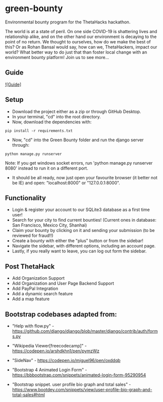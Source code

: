# green-bounty
Environmental bounty program for the ThetaHacks hackathon.

The world is at a state of peril. On one side COVID-19 is shattering lives and relationship alike, and on the other hand 
our environment is decaying to the point of no return. We thought to ourselves, how do we make the best of this? Or as 
Rohan Bansal would say, how can we, ThetaHackers, impact our world? What better way to do just that than foster local
change with an environment bounty platform! Join us to see more...

## Guide
[![Guide]](https://youtu.be/wwTFL5zMVSs)

## Setup

* Download the project either as a zip or through GitHub Desktop.
* In your terminal, "cd" into the root directory.
* Now, download the dependencies with:
```
pip install -r requirements.txt
```
* Now, "cd" into the Green Bounty folder and run the django server through:
```
python manage.py runserver
```
Note: If you get windows socket errors, run 'python manage.py runserver 8080' instead to run it on a different port.
* It should be all ready, now just open your favourite browser (it better not be IE) and open: "localhost:8000" or "127.0.0.1:8000".

## Functionality
* Login & register your account to our SQLite3 database as a first time user!
* Search for your city to find current bounties! (Current ones in database: San Francisco, Mexico City, Shanhai)
* Claim your bounty by clicking on it and sending your submission (to be reviewed for fraud!!)
* Create a bounty with either the "plus" button or from the sidebar!
* Navigate the sidebar, with different options, including an account page.
* Lastly, if you really want to leave, you can log out form the sidebar.

## Post ThetaHack
-  Add Organization Support
-  Add Organization and User Page Backend Support
-  Add PayPal Integration
-  Add a dynamic search feature
-  Add a map feature

## Bootstrap codebases adapted from:

- "Help with flow.py" - https://github.com/django/django/blob/master/django/contrib/auth/forms.py

- "Wikipedia Viewer[freecodecamp]" - https://codepen.io/arshdkhn1/pen/pymzWz

- "SideNav" - https://codepen.io/miguel96/pen/oxddqb

- "Bootstrap 4 Animated Login Form" - https://bbbootstrap.com/snippets/animated-login-form-95290954

- "Bootstrap snippet. user profile bio graph and total sales" - https://www.bootdey.com/snippets/view/user-profile-bio-graph-and-total-sales#html

